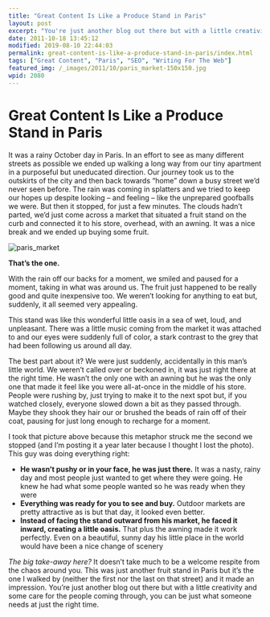 ```yaml
---
title: "Great Content Is Like a Produce Stand in Paris"
layout: post
excerpt: "You're just another blog out there but with a little creativity and some care for the people coming through, you can be just what someone needs at just the right time."
date: 2011-10-18 13:45:12
modified: 2019-08-10 22:44:03
permalink: great-content-is-like-a-produce-stand-in-paris/index.html
tags: ["Great Content", "Paris", "SEO", "Writing For The Web"]
featured_img: /_images/2011/10/paris_market-150x150.jpg
wpid: 2080
---
```


# Great Content Is Like a Produce Stand in Paris

It was a rainy October day in Paris. In an effort to see as many different streets as possible we ended up walking a long way from our tiny apartment in a purposeful but uneducated direction. Our journey took us to the outskirts of the city and then back towards “home” down a busy street we’d never seen before. The rain was coming in splatters and we tried to keep our hopes up despite looking – and feeling – like the unprepared goofballs we were. But then it stopped, for just a few minutes. The clouds hadn’t parted, we’d just come across a market that situated a fruit stand on the curb and connected it to his store, overhead, with an awning. It was a nice break and we ended up buying some fruit.

![](/_images/2011/04/paris_market.jpg "paris_market")

**That’s the one.**

With the rain off our backs for a moment, we smiled and paused for a moment, taking in what was around us. The fruit just happened to be really good and quite inexpensive too. We weren’t looking for anything to eat but, suddenly, it all seemed very appealing.

This stand was like this wonderful little oasis in a sea of wet, loud, and unpleasant. There was a little music coming from the market it was attached to and our eyes were suddenly full of color, a stark contrast to the grey that had been following us around all day.

The best part about it? We were just suddenly, accidentally in this man’s little world. We weren’t called over or beckoned in, it was just right there at the right time. He wasn’t the only one with an awning but he was the only one that made it feel like you were all-at-once in the middle of his store. People were rushing by, just trying to make it to the next spot but, if you watched closely, everyone slowed down a bit as they passed through. Maybe they shook they hair our or brushed the beads of rain off of their coat, pausing for just long enough to recharge for a moment.

I took that picture above because this metaphor struck me the second we stopped (and I’m posting it a year later because I thought I lost the photo). This guy was doing everything right:

- **He wasn’t pushy or in your face, he was just there.** It was a nasty, rainy day and most people just wanted to get where they were going. He knew he had what some people wanted so he was ready when they were
- **Everything was ready for you to see and buy.** Outdoor markets are pretty attractive as is but that day, it looked even better.
- **Instead of facing the stand outward from his market, he faced it inward, creating a little oasis.** That plus the awning made it work perfectly. Even on a beautiful, sunny day his little place in the world would have been a nice change of scenery

*The big take-away here?* It doesn’t take much to be a welcome respite from the chaos around you. This was just another fruit stand in Paris but it’s the one I walked by (neither the first nor the last on that street) and it made an impression. You’re just another blog out there but with a little creativity and some care for the people coming through, you can be just what someone needs at just the right time.